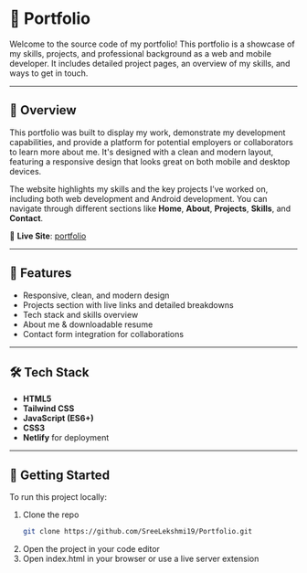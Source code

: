 # 💼 Portfolio

Welcome to the source code of my portfolio! This portfolio is a showcase of my skills, projects, and professional background as a web and mobile developer. It includes detailed project pages, an overview of my skills, and ways to get in touch.

---

## 📑 Overview

This portfolio was built to display my work, demonstrate my development capabilities, and provide a platform for potential employers or collaborators to learn more about me. It's designed with a clean and modern layout, featuring a responsive design that looks great on both mobile and desktop devices.

The website highlights my skills and the key projects I’ve worked on, including both web development and Android development. You can navigate through different sections like **Home**, **About**, **Projects**, **Skills**, and **Contact**.

🔗 **Live Site**: [portfolio](https://sree-lakshmi-portfolio.netlify.app/)

---

## 📌 Features

- Responsive, clean, and modern design
- Projects section with live links and detailed breakdowns
- Tech stack and skills overview
- About me & downloadable resume
- Contact form integration for collaborations

---

## 🛠️ Tech Stack

- **HTML5**
- **Tailwind CSS**
- **JavaScript (ES6+)**
- **CSS3**
- **Netlify** for deployment

---

## 🚀 Getting Started

To run this project locally:

1. Clone the repo  
   ```bash
   git clone https://github.com/SreeLekshmi19/Portfolio.git
2. Open the project in your code editor
3. Open index.html in your browser or use a live server extension
